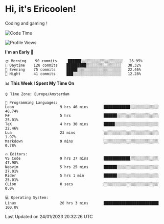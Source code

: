 # Hi, it's Ericoolen!
Coding and gaming！

<!--START_SECTION:waka-->
![Code Time](http://img.shields.io/badge/Code%20Time-647%20hrs%2037%20mins-blue)

![Profile Views](http://img.shields.io/badge/Profile%20Views-0-blue)

**I'm an Early 🐤** 

```text
🌞 Morning    90 commits     ██████░░░░░░░░░░░░░░░░░░░   26.95% 
🌆 Daytime    128 commits    █████████░░░░░░░░░░░░░░░░   38.32% 
🌃 Evening    75 commits     █████░░░░░░░░░░░░░░░░░░░░   22.46% 
🌙 Night      41 commits     ███░░░░░░░░░░░░░░░░░░░░░░   12.28%

```


📊 **This Week I Spent My Time On** 

```text
⌚︎ Time Zone: Europe/Amsterdam

💬 Programming Languages: 
Lean                     9 hrs 46 mins       ████████████░░░░░░░░░░░░░   48.74% 
F#                       5 hrs               ██████░░░░░░░░░░░░░░░░░░░   25.01% 
TeX                      4 hrs 30 mins       █████░░░░░░░░░░░░░░░░░░░░   22.46% 
Lua                      23 mins             ░░░░░░░░░░░░░░░░░░░░░░░░░   1.97% 
Markdown                 9 mins              ░░░░░░░░░░░░░░░░░░░░░░░░░   0.78%

🔥 Editors: 
VS Code                  9 hrs 37 mins       ████████████░░░░░░░░░░░░░   47.98% 
Neovim                   5 hrs 25 mins       ██████░░░░░░░░░░░░░░░░░░░   27.01% 
Rider                    5 hrs 1 min         ██████░░░░░░░░░░░░░░░░░░░   25.01% 
CLion                    0 secs              ░░░░░░░░░░░░░░░░░░░░░░░░░   0.0%

💻 Operating System: 
Linux                    20 hrs 3 mins       █████████████████████████   100.0%

```


 Last Updated on 24/01/2023 20:32:26 UTC
<!--END_SECTION:waka-->

